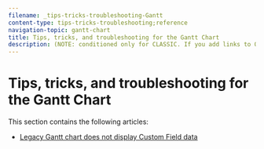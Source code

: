 ```yaml
---
filename: _tips-tricks-troubleshooting-Gantt
content-type: tips-tricks-troubleshooting;reference
navigation-topic: gantt-chart
title: Tips, tricks, and troubleshooting for the Gantt Chart
description: (NOTE: conditioned only for CLASSIC. If you add links to QS articles, remove the conditioning
---
```


# Tips, tricks, and troubleshooting for the Gantt Chart

<!--
<div data-mc-conditions="QuicksilverOrClassic.Draft mode">
<p>(NOTE: conditioned only for CLASSIC. If you add links to QS articles, remove the conditioning</p>
<p>Also, add this article to the TOC and tak classic out of you add more TTTs for QS)</p>
</div>
-->

This section contains the following articles:

* [Legacy Gantt chart does not display Custom Field data](../../../manage-work/gantt-chart/tips-tricks-and-troubleshooting/legacy-gantt-does-not-display-custom-info.md)

